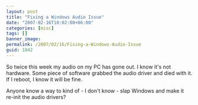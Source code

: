 ```yaml
---
layout: post
title: "Fixing a Windows Audio Issue"
date: "2007-02-16T10:02:00+06:00"
categories: [misc]
tags: []
banner_image: 
permalink: /2007/02/16/Fixing-a-Windows-Audio-Issue
guid: 1842
---
```


So twice this week my audio on my PC has gone out. I know it's not hardware. Some piece of software grabbed the audio driver and died with it. If I reboot, I know it will be fine. 

Anyone know a way to kind of - I don't know - slap Windows and make it re-init the audio drivers?